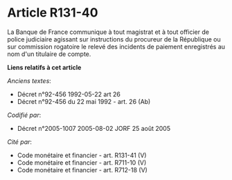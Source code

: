 # Article R131-40

La Banque de France communique à tout magistrat et à tout officier de police judiciaire agissant sur instructions du
procureur de la République ou sur commission rogatoire le relevé des incidents de paiement enregistrés au nom d'un titulaire
de compte.

**Liens relatifs à cet article**

_Anciens textes_:

  - Décret n°92-456 1992-05-22 art 26
  - Décret n°92-456 du 22 mai 1992 - art. 26 (Ab)

_Codifié par_:

  - Décret n°2005-1007 2005-08-02 JORF 25 août 2005

_Cité par_:

  - Code monétaire et financier - art. R131-41 (V)
  - Code monétaire et financier - art. R711-10 (V)
  - Code monétaire et financier - art. R712-18 (V)
